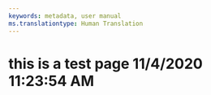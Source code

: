 ```yaml
---
keywords: metadata, user manual
ms.translationtype: Human Translation
---
```

# this is a test page 11/4/2020 11:23:54 AM